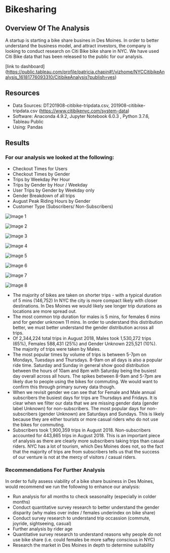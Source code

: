 # Bikesharing

## Overview Of The Analysis 
A startup is starting a bike share busines in Des Moines.  In order to better understand the business model, and attract investors, the company is looking to conduct research on Citi Bike bike share in NYC.  We have used Citi Bike data that has been released to the public for our analysis. 

[link to dashboard] (https://public.tableau.com/profile/patricia.chapin#!/vizhome/NYCCitibikeAnalysis_16181776093310/CitibikeAnalysis?publish=yes)



## Resources
- Data Sources:  DT201908-citibike-tripdata.csv, 201908-citibike-tripdata.csv (https://www.citibikenyc.com/system-data)
- Software:  Anaconda 4.9.2, Jupyter Notebook 6.0.3 , Python 3.7.6, Tableau Public
- Using:  Pandas


## Results 

### For our analysis we looked at the following: 

- Checkout Times for Users
- Checkout Times by Gender
- Trips by Weekday Per Hour
- Trips by Gender by Hour / Weekday
- User Trips by Gender by Weekday only
- Gender Breakdown of all trips 
- August Peak Riding Hours by Gender
- Customer Type (Subscribers/ Non-Subscribers)

![Image 1](https://github.com/PatriciaCB1/Bikesharing/blob/main/Images/Screen%20Shot%202021-04-11%20at%209.08.02%20PM.png)

![Image 2](https://github.com/PatriciaCB1/Bikesharing/blob/main/Images/Screen%20Shot%202021-04-11%20at%209.08.21%20PM.png)

![Image 3](https://github.com/PatriciaCB1/Bikesharing/blob/main/Images/Screen%20Shot%202021-04-11%20at%209.08.42%20PM.png)

![Image 4](https://github.com/PatriciaCB1/Bikesharing/blob/main/Images/Screen%20Shot%202021-04-11%20at%209.08.59%20PM.png)

![Image 5](https://github.com/PatriciaCB1/Bikesharing/blob/main/Images/Screen%20Shot%202021-04-11%20at%209.09.12%20PM.png)

![Image 6](https://github.com/PatriciaCB1/Bikesharing/blob/main/Images/Screen%20Shot%202021-04-11%20at%209.09.23%20PM.png)

![Image 7](https://github.com/PatriciaCB1/Bikesharing/blob/main/Images/Screen%20Shot%202021-04-11%20at%209.09.35%20PM.png)

![Image 8](https://github.com/PatriciaCB1/Bikesharing/blob/main/Images/Screen%20Shot%202021-04-11%20at%209.09.50%20PM.png)


- The majority of bikes are taken on shorter trips - with a typical duration of 5 mins (146,752)  In NYC the city is more compact likely with closer destinations.  In Des Moines we would likely see longer trip durations as locations are more spread out.
- The most common trip duration for males is 5 mins, for females 6 mins and for gender unknown 11 mins.  In order to understand this distribution better, we must better understand the gender distribution across all trips.
- Of 2,344,224 total trips in August 2018, Males took 1,530,272 trips (65%), Females 588,431 (25%) and Gender Unknown 225,521 (10%).  The majority of trips were taken by Males.
- The most popular times by volume of trips is between 5-7pm on Mondays, Tuesdays and Thursdays.  8-9am on all days is also a popular ride time.  Saturday and Sunday in general show good distribution between the hours of 10am and 8pm with Saturday being the busiest day overall across all hours.  The spikes between 8-9am and 5-7pm are likely due to people using the bikes for commuting.  We would want to confirm this through primary survey data though.
- When we revisit gender we can see that for Female and Male annual subscribers the busiest days for trips are Thursdays and Fridays.  It is clear when we filter our data that we are missing gender data (gender label Unknown) for non-subscribers.  The most popular days for non-subscribers (gender Unknown) are Saturdays and Sundays.  This is likely because they are either tourists or more casual riders who do not use the bikes for commuting.
- Subscribers took 1,900,359 trips in August 2018.  Non-subscribers accounted for 443,865 trips in August 2018.  This is an important piece of analysis as there are clearly more subscribers taking trips than casual riders.  NYC has a lot of tourism, which Des Moines does not, so the fact that the majority of trips are from subscribers tells us that the success of our venture is not at the mercy of visitors / casual riders.  


### Recommendations For Further Analysis

In order to fully assess viability of a bike share business in Des Moines, would recommend we run the following to enhance our analysis:
- Run analysis for all months to check seasonality (especially in colder months)
- Conduct quantitative survey research to better understand the gender disparity (why males over index / females underindex on bike share)
- Conduct survey research to understand trip occassion (commute, joyride, sightseeing, casual)
- Further analysis by rider age
- Quantitative survey research to understand reasons why people do not use bike share (i.e. could females be more saftey conscious in NYC)
- Research the market in Des Moines in depth to determine suitability
